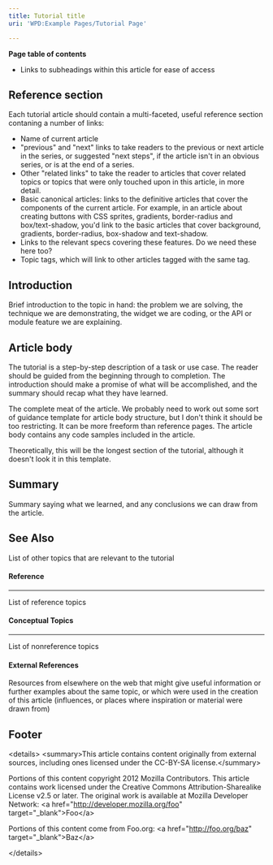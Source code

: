 ```yaml
---
title: Tutorial title
uri: 'WPD:Example Pages/Tutorial Page'

---
```

**Page table of contents**

-   Links to subheadings within this article for ease of access

## Reference section

Each tutorial article should contain a multi-faceted, useful reference section contaning a number of links:

-   Name of current article
-   "previous" and "next" links to take readers to the previous or next article in the series, or suggested "next steps", if the article isn't in an obvious series, or is at the end of a series.
-   Other "related links" to take the reader to articles that cover related topics or topics that were only touched upon in this article, in more detail.
-   Basic canonical articles: links to the definitive articles that cover the components of the current article. For example, in an article about creating buttons with CSS sprites, gradients, border-radius and box/text-shadow, you'd link to the basic articles that cover background, gradients, border-radius, box-shadow and text-shadow.
-   Links to the relevant specs covering these features. Do we need these here too?
-   Topic tags, which will link to other articles tagged with the same tag.

## Introduction

Brief introduction to the topic in hand: the problem we are solving, the technique we are demonstrating, the widget we are coding, or the API or module feature we are explaining.

## Article body

The tutorial is a step-by-step description of a task or use case. The reader should be guided from the beginning through to completion. The introduction should make a promise of what will be accomplished, and the summary should recap what they have learned.

The complete meat of the article. We probably need to work out some sort of guidance template for article body structure, but I don't think it should be too restricting. It can be more freeform than reference pages. The article body contains any code samples included in the article.

Theoretically, this will be the longest section of the tutorial, although it doesn't look it in this template.

## Summary

Summary saying what we learned, and any conclusions we can draw from the article.

## See Also

List of other topics that are relevant to the tutorial

#### Reference

* * * * *

List of reference topics

#### Conceptual Topics

* * * * *

List of nonreference topics

#### External References

Resources from elsewhere on the web that might give useful information or further examples about the same topic, or which were used in the creation of this article (influences, or places where inspiration or material were drawn from)

## Footer

\<details\> \<summary\>This article contains content originally from external sources, including ones licensed under the CC-BY-SA license.\</summary\>

Portions of this content copyright 2012 Mozilla Contributors. This article contains work licensed under the Creative Commons Attribution-Sharealike License v2.5 or later. The original work is available at Mozilla Developer Network: \<a href="<http://developer.mozilla.org/foo>" target="\_blank"\>Foo\</a\>

Portions of this content come from Foo.org: \<a href="<http://foo.org/baz>" target="\_blank"\>Baz\</a\>

\</details\>
